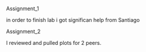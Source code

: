 
Assignment_1

in order to finish lab i got significan help from Santiago

Assignment_2

I reviewed and pulled plots for 2 peers.  
